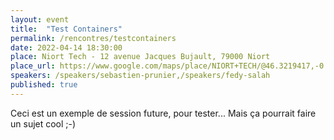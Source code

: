 ```yaml
---
layout: event
title:  "Test Containers"
permalink: /rencontres/testcontainers
date: 2022-04-14 18:30:00
place: Niort Tech - 12 avenue Jacques Bujault, 79000 Niort
place_url: https://www.google.com/maps/place/NIORT+TECH/@46.3219417,-0.4609374,17z/data=!3m1!4b1!4m5!3m4!1s0x4807313eb267f751:0xc3ee5bdeb766eff4!8m2!3d46.3220066!4d-0.4587022
speakers: /speakers/sebastien-prunier,/speakers/fedy-salah
published: true
---
```


Ceci est un exemple de session future, pour tester... Mais ça pourrait faire un sujet cool ;-)
